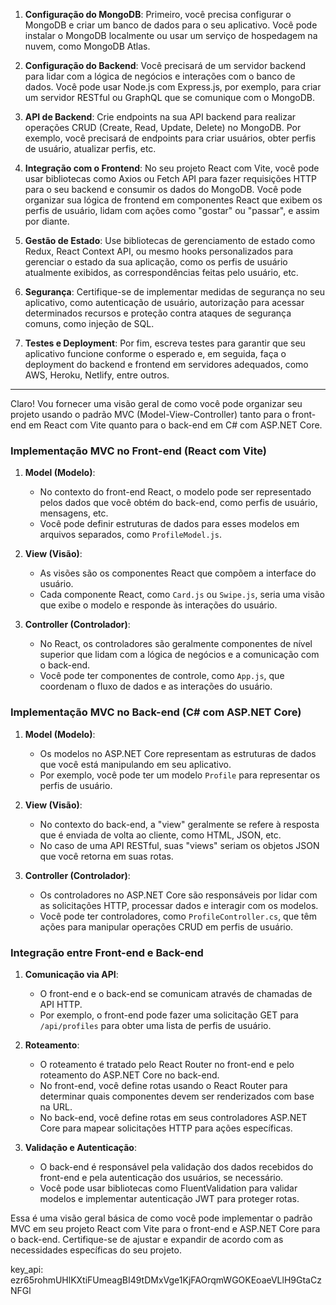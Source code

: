 

1. **Configuração do MongoDB**: Primeiro, você precisa configurar o MongoDB e criar um banco de dados para o seu aplicativo. Você pode instalar o MongoDB localmente ou usar um serviço de hospedagem na nuvem, como MongoDB Atlas.

2. **Configuração do Backend**: Você precisará de um servidor backend para lidar com a lógica de negócios e interações com o banco de dados. Você pode usar Node.js com Express.js, por exemplo, para criar um servidor RESTful ou GraphQL que se comunique com o MongoDB.

3. **API de Backend**: Crie endpoints na sua API backend para realizar operações CRUD (Create, Read, Update, Delete) no MongoDB. Por exemplo, você precisará de endpoints para criar usuários, obter perfis de usuário, atualizar perfis, etc.

4. **Integração com o Frontend**: No seu projeto React com Vite, você pode usar bibliotecas como Axios ou Fetch API para fazer requisições HTTP para o seu backend e consumir os dados do MongoDB. Você pode organizar sua lógica de frontend em componentes React que exibem os perfis de usuário, lidam com ações como "gostar" ou "passar", e assim por diante.

5. **Gestão de Estado**: Use bibliotecas de gerenciamento de estado como Redux, React Context API, ou mesmo hooks personalizados para gerenciar o estado da sua aplicação, como os perfis de usuário atualmente exibidos, as correspondências feitas pelo usuário, etc.

6. **Segurança**: Certifique-se de implementar medidas de segurança no seu aplicativo, como autenticação de usuário, autorização para acessar determinados recursos e proteção contra ataques de segurança comuns, como injeção de SQL.

7. **Testes e Deployment**: Por fim, escreva testes para garantir que seu aplicativo funcione conforme o esperado e, em seguida, faça o deployment do backend e frontend em servidores adequados, como AWS, Heroku, Netlify, entre outros.


-----------------------------------------------------------------------------------------------------------------------------------------------------------------------------------------------------------------------------------


Claro! Vou fornecer uma visão geral de como você pode organizar seu projeto usando o padrão MVC (Model-View-Controller) tanto para o front-end em React com Vite quanto para o back-end em C# com ASP.NET Core.

### Implementação MVC no Front-end (React com Vite)

1. **Model (Modelo)**:
   - No contexto do front-end React, o modelo pode ser representado pelos dados que você obtém do back-end, como perfis de usuário, mensagens, etc.
   - Você pode definir estruturas de dados para esses modelos em arquivos separados, como `ProfileModel.js`.

2. **View (Visão)**:
   - As visões são os componentes React que compõem a interface do usuário.
   - Cada componente React, como `Card.js` ou `Swipe.js`, seria uma visão que exibe o modelo e responde às interações do usuário.

3. **Controller (Controlador)**:
   - No React, os controladores são geralmente componentes de nível superior que lidam com a lógica de negócios e a comunicação com o back-end.
   - Você pode ter componentes de controle, como `App.js`, que coordenam o fluxo de dados e as interações do usuário.

### Implementação MVC no Back-end (C# com ASP.NET Core)

1. **Model (Modelo)**:
   - Os modelos no ASP.NET Core representam as estruturas de dados que você está manipulando em seu aplicativo.
   - Por exemplo, você pode ter um modelo `Profile` para representar os perfis de usuário.

2. **View (Visão)**:
   - No contexto do back-end, a "view" geralmente se refere à resposta que é enviada de volta ao cliente, como HTML, JSON, etc.
   - No caso de uma API RESTful, suas "views" seriam os objetos JSON que você retorna em suas rotas.

3. **Controller (Controlador)**:
   - Os controladores no ASP.NET Core são responsáveis por lidar com as solicitações HTTP, processar dados e interagir com os modelos.
   - Você pode ter controladores, como `ProfileController.cs`, que têm ações para manipular operações CRUD em perfis de usuário.

### Integração entre Front-end e Back-end

1. **Comunicação via API**:
   - O front-end e o back-end se comunicam através de chamadas de API HTTP.
   - Por exemplo, o front-end pode fazer uma solicitação GET para `/api/profiles` para obter uma lista de perfis de usuário.

2. **Roteamento**:
   - O roteamento é tratado pelo React Router no front-end e pelo roteamento do ASP.NET Core no back-end.
   - No front-end, você define rotas usando o React Router para determinar quais componentes devem ser renderizados com base na URL.
   - No back-end, você define rotas em seus controladores ASP.NET Core para mapear solicitações HTTP para ações específicas.

3. **Validação e Autenticação**:
   - O back-end é responsável pela validação dos dados recebidos do front-end e pela autenticação dos usuários, se necessário.
   - Você pode usar bibliotecas como FluentValidation para validar modelos e implementar autenticação JWT para proteger rotas.

Essa é uma visão geral básica de como você pode implementar o padrão MVC em seu projeto React com Vite para o front-end e ASP.NET Core para o back-end. Certifique-se de ajustar e expandir de acordo com as necessidades específicas do seu projeto.


key_api: ezr65rohmUHlKXtiFUmeagBI49tDMxVge1KjFAOrqmWGOKEoaeVLlH9GtaCzNFGl